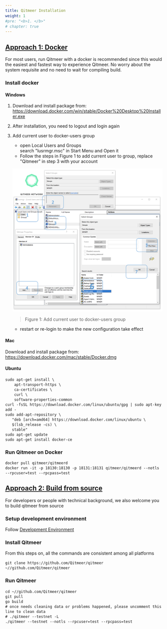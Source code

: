 ```yaml
---
title: Qitmeer Installation
weight: 1
#pre: "<b>1. </b>"
# chapter: true
---
```


## [Approach 1: Docker](#approach-1)
For most users, run Qitmeer with a docker is recommended since this would the easiest and fastest way to experience Qitmeer. No worry about the system requisite and no need to wait for compiling build.

### Install docker

#### Windows
1. Download and install package from: https://download.docker.com/win/stable/Docker%20Desktop%20Installer.exe


2. After installation, you need to logout and login again

3. Add current user to docker-users group  
    * open Local Users and Groups  
        search "lusrmgr.msc" in Start Menu and Open it
    * Follow the steps in Figure 1 to add current user to group, replace "Qitmeer" in step 3 with your account 

    ![Figure 1](/images/qitmeer-installation/docker-users.png)

    > Figure 1: Add current user to docker-users group

    * restart or re-login to make the new configuration take effect


#### Mac
Download and install package from: https://download.docker.com/mac/stable/Docker.dmg

#### Ubuntu

```shell
sudo apt-get install \
    apt-transport-https \
    ca-certificates \
    curl \
    software-properties-common
curl -fsSL https://download.docker.com/linux/ubuntu/gpg | sudo apt-key add -
sudo add-apt-repository \
   "deb [arch=amd64] https://download.docker.com/linux/ubuntu \
   $(lsb_release -cs) \
   stable"
sudo apt-get update
sudo apt-get install docker-ce
```

### Run Qitmeer on Docker
```shell
docker pull qitmeer/qitmeerd
docker run -it -p 18130:18130 -p 18131:18131 qitmeer/qitmeerd --notls --rpcuser=test --rpcpass=test
```

## [Approach 2: Build from source](#approach-2)
For developers or people with technical background, we also welcome you to build qitmeer from source

### Setup development environment
Follow [Development Environment](../development-environment)

### Install Qitmeer
From this steps on, all the commands are consistent among all platforms
```shell
git clone https://github.com/Qitmeer/qitmeer ~//github.com/Qitmeer/qitmeer
```
### Run Qitmeer
```shell
cd ~//github.com/Qitmeer/qitmeer
git pull
go build
# once needs cleaning data or problems happened, please uncomment this line to clean data
# ./qitmeer --testnet -L
./qitmeer --testnet --notls --rpcuser=test --rpcpass=test
```